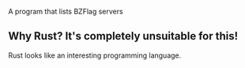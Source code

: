 A program that lists BZFlag servers

## Why Rust? It's completely unsuitable for this!
Rust looks like an interesting programming language.
